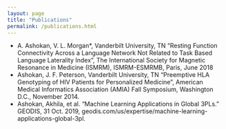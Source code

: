```yaml
---
layout: page
title: "Publications"
permalink: /publications.html
---
```


* A. Ashokan, V. L. Morgan*, Vanderbilt University, TN “Resting Function Connectivity Across a Language Network
Not Related to Task Based Language Laterality Index”, The International Society for Magnetic Resonance in Medicine
(ISMRM), ISMRM-ESMRMB, Paris, June 2018
* Ashokan, J. F. Peterson, Vanderbilt University, TN “Preemptive HLA Genotyping of HIV Patients for Personalized
Medicine”, American Medical Informatics Association (AMIA) Fall Symposium, Washington D.C., November 2014.
* Ashokan, Akhila, et al. “Machine Learning Applications in Global 3PLs.” GEODIS, 31 Oct. 2019, geodis.com/us/expertise/machine-learning-applications-global-3pl.
